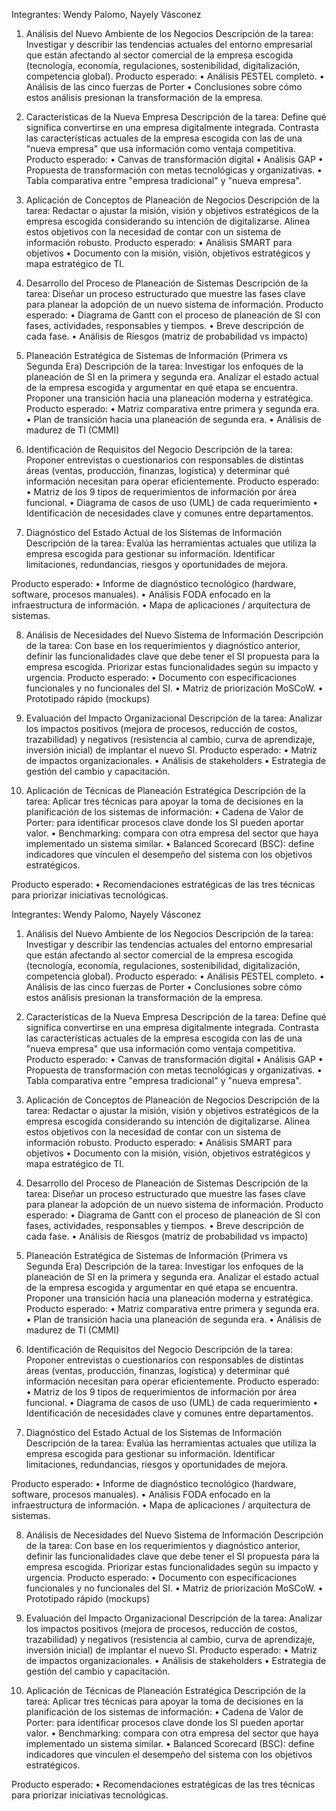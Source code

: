 Integrantes: Wendy Palomo, Nayely Vásconez

1. Análisis del Nuevo Ambiente de los Negocios
Descripción de la tarea: Investigar y describir las tendencias actuales del entorno empresarial que están afectando al sector comercial de la empresa escogida (tecnología, economía, regulaciones, sostenibilidad, digitalización, competencia global).
Producto esperado:
•	Análisis PESTEL completo. 
•	Análisis de las cinco fuerzas de Porter
•	Conclusiones sobre cómo estos análisis presionan la transformación de la empresa.

2. Características de la Nueva Empresa
Descripción de la tarea: Define qué significa convertirse en una empresa digitalmente integrada. Contrasta las características actuales de la empresa escogida con las de una "nueva empresa" que usa información como ventaja competitiva.
Producto esperado:
•	Canvas de transformación digital
•	Análisis GAP
•	Propuesta de transformación con metas tecnológicas y organizativas.
•	Tabla comparativa entre "empresa tradicional" y "nueva empresa".

3. Aplicación de Conceptos de Planeación de Negocios
Descripción de la tarea: Redactar o ajustar la misión, visión y objetivos estratégicos de la empresa escogida considerando su intención de digitalizarse. Alinea estos objetivos con la necesidad de contar con un sistema de información robusto.
Producto esperado:
•	Análisis SMART para objetivos
•	Documento con la misión, visión, objetivos estratégicos y mapa estratégico de TI.

4. Desarrollo del Proceso de Planeación de Sistemas
Descripción de la tarea: Diseñar un proceso estructurado que muestre las fases clave para planear la adopción de un nuevo sistema de información.
Producto esperado:
•	Diagrama de Gantt con el proceso de planeación de SI con fases, actividades, responsables y tiempos.
•	Breve descripción de cada fase.
•	Análisis de Riesgos (matriz de probabilidad vs impacto)

5. Planeación Estratégica de Sistemas de Información (Primera vs Segunda Era)
Descripción de la tarea: Investigar los enfoques de la planeación de SI en la primera y segunda era. Analizar el estado actual de la empresa escogida y argumentar en qué etapa se encuentra. Proponer una transición hacia una planeación moderna y estratégica.
Producto esperado:
•	Matriz comparativa entre primera y segunda era.
•	Plan de transición hacia una planeación de segunda era.
•	Análisis de madurez de TI (CMMI)


6. Identificación de Requisitos del Negocio
Descripción de la tarea: Proponer entrevistas o cuestionarios con responsables de distintas áreas (ventas, producción, finanzas, logística) y determinar qué información necesitan para operar eficientemente.
Producto esperado:
•	Matriz de los 9 tipos de requerimientos de información por área funcional.
•	Diagrama de casos de uso (UML) de cada requerimiento
•	Identificación de necesidades clave y comunes entre departamentos.
7. Diagnóstico del Estado Actual de los Sistemas de Información
Descripción de la tarea: Evalúa las herramientas actuales que utiliza la empresa escogida para gestionar su información. Identificar limitaciones, redundancias, riesgos y oportunidades de mejora.

Producto esperado:
•	Informe de diagnóstico tecnológico (hardware, software, procesos manuales).
•	Análisis FODA enfocado en la infraestructura de información.
•	Mapa de aplicaciones / arquitectura de sistemas.


8. Análisis de Necesidades del Nuevo Sistema de Información
Descripción de la tarea: Con base en los requerimientos y diagnóstico anterior, definir las funcionalidades clave que debe tener el SI propuesta para la empresa escogida. Priorizar estas funcionalidades según su impacto y urgencia.
Producto esperado:
•	Documento con especificaciones funcionales y no funcionales del SI.
•	Matriz de priorización MoSCoW.
•	Prototipado rápido (mockups)

9. Evaluación del Impacto Organizacional
Descripción de la tarea: Analizar los impactos positivos (mejora de procesos, reducción de costos, trazabilidad) y negativos (resistencia al cambio, curva de aprendizaje, inversión inicial) de implantar el nuevo SI.
Producto esperado:
•	Matriz de impactos organizacionales.
•	Análisis de stakeholders
•	Estrategia de gestión del cambio y capacitación.

10. Aplicación de Técnicas de Planeación Estratégica
Descripción de la tarea: Aplicar tres técnicas para apoyar la toma de decisiones en la planificación de los sistemas de información:
•	Cadena de Valor de Porter: para identificar procesos clave donde los SI pueden aportar valor.
•	Benchmarking: compara con otra empresa del sector que haya implementado un sistema similar.
•	Balanced Scorecard (BSC): define indicadores que vinculen el desempeño del sistema con los objetivos estratégicos.

Producto esperado:
•	Recomendaciones estratégicas de las tres técnicas para priorizar iniciativas tecnológicas.



Integrantes: Wendy Palomo, Nayely Vásconez

1. Análisis del Nuevo Ambiente de los Negocios
Descripción de la tarea: Investigar y describir las tendencias actuales del entorno empresarial que están afectando al sector comercial de la empresa escogida (tecnología, economía, regulaciones, sostenibilidad, digitalización, competencia global).
Producto esperado:
•	Análisis PESTEL completo. 
•	Análisis de las cinco fuerzas de Porter
•	Conclusiones sobre cómo estos análisis presionan la transformación de la empresa.

2. Características de la Nueva Empresa
Descripción de la tarea: Define qué significa convertirse en una empresa digitalmente integrada. Contrasta las características actuales de la empresa escogida con las de una "nueva empresa" que usa información como ventaja competitiva.
Producto esperado:
•	Canvas de transformación digital
•	Análisis GAP
•	Propuesta de transformación con metas tecnológicas y organizativas.
•	Tabla comparativa entre "empresa tradicional" y "nueva empresa".

3. Aplicación de Conceptos de Planeación de Negocios
Descripción de la tarea: Redactar o ajustar la misión, visión y objetivos estratégicos de la empresa escogida considerando su intención de digitalizarse. Alinea estos objetivos con la necesidad de contar con un sistema de información robusto.
Producto esperado:
•	Análisis SMART para objetivos
•	Documento con la misión, visión, objetivos estratégicos y mapa estratégico de TI.

4. Desarrollo del Proceso de Planeación de Sistemas
Descripción de la tarea: Diseñar un proceso estructurado que muestre las fases clave para planear la adopción de un nuevo sistema de información.
Producto esperado:
•	Diagrama de Gantt con el proceso de planeación de SI con fases, actividades, responsables y tiempos.
•	Breve descripción de cada fase.
•	Análisis de Riesgos (matriz de probabilidad vs impacto)

5. Planeación Estratégica de Sistemas de Información (Primera vs Segunda Era)
Descripción de la tarea: Investigar los enfoques de la planeación de SI en la primera y segunda era. Analizar el estado actual de la empresa escogida y argumentar en qué etapa se encuentra. Proponer una transición hacia una planeación moderna y estratégica.
Producto esperado:
•	Matriz comparativa entre primera y segunda era.
•	Plan de transición hacia una planeación de segunda era.
•	Análisis de madurez de TI (CMMI)


6. Identificación de Requisitos del Negocio
Descripción de la tarea: Proponer entrevistas o cuestionarios con responsables de distintas áreas (ventas, producción, finanzas, logística) y determinar qué información necesitan para operar eficientemente.
Producto esperado:
•	Matriz de los 9 tipos de requerimientos de información por área funcional.
•	Diagrama de casos de uso (UML) de cada requerimiento
•	Identificación de necesidades clave y comunes entre departamentos.
7. Diagnóstico del Estado Actual de los Sistemas de Información
Descripción de la tarea: Evalúa las herramientas actuales que utiliza la empresa escogida para gestionar su información. Identificar limitaciones, redundancias, riesgos y oportunidades de mejora.

Producto esperado:
•	Informe de diagnóstico tecnológico (hardware, software, procesos manuales).
•	Análisis FODA enfocado en la infraestructura de información.
•	Mapa de aplicaciones / arquitectura de sistemas.


8. Análisis de Necesidades del Nuevo Sistema de Información
Descripción de la tarea: Con base en los requerimientos y diagnóstico anterior, definir las funcionalidades clave que debe tener el SI propuesta para la empresa escogida. Priorizar estas funcionalidades según su impacto y urgencia.
Producto esperado:
•	Documento con especificaciones funcionales y no funcionales del SI.
•	Matriz de priorización MoSCoW.
•	Prototipado rápido (mockups)

9. Evaluación del Impacto Organizacional
Descripción de la tarea: Analizar los impactos positivos (mejora de procesos, reducción de costos, trazabilidad) y negativos (resistencia al cambio, curva de aprendizaje, inversión inicial) de implantar el nuevo SI.
Producto esperado:
•	Matriz de impactos organizacionales.
•	Análisis de stakeholders
•	Estrategia de gestión del cambio y capacitación.

10. Aplicación de Técnicas de Planeación Estratégica
Descripción de la tarea: Aplicar tres técnicas para apoyar la toma de decisiones en la planificación de los sistemas de información:
•	Cadena de Valor de Porter: para identificar procesos clave donde los SI pueden aportar valor.
•	Benchmarking: compara con otra empresa del sector que haya implementado un sistema similar.
•	Balanced Scorecard (BSC): define indicadores que vinculen el desempeño del sistema con los objetivos estratégicos.

Producto esperado:
•	Recomendaciones estratégicas de las tres técnicas para priorizar iniciativas tecnológicas.



